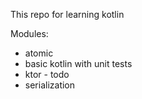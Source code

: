 This repo for learning kotlin

Modules:
- atomic 
- basic kotlin with unit tests
- ktor - todo
- serialization 
